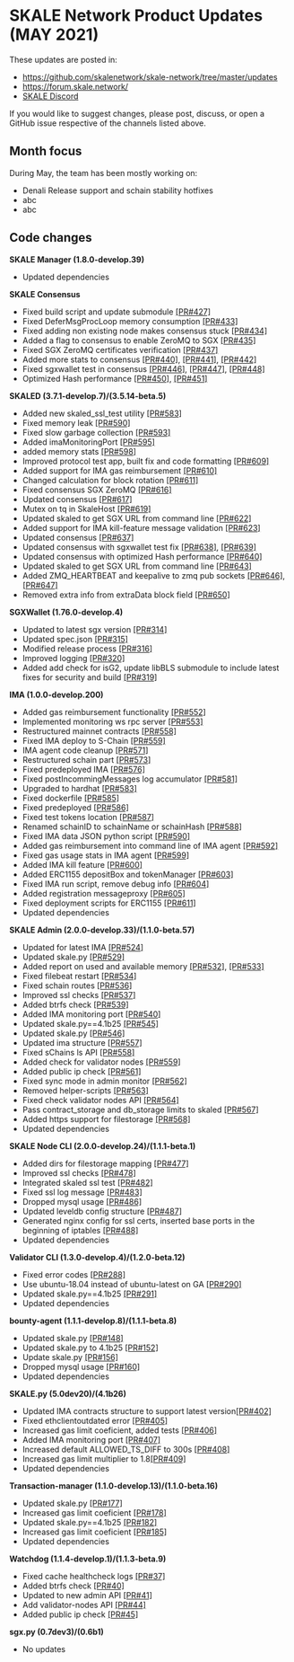 # SKALE Network Product Updates (MAY 2021)

These updates are posted in: 

-   <https://github.com/skalenetwork/skale-network/tree/master/updates>
-   <https://forum.skale.network/>
-   [SKALE Discord](https://discord.gg/vvUtWJB)

If you would like to suggest changes, please post, discuss, or open a GitHub issue respective of the channels listed above.

## Month focus

During May, the team has been mostly working on:

-   Denali Release support and schain stability hotfixes
-   abc
-   abc

## Code changes

**SKALE Manager (1.8.0-develop.39)**

-   Updated dependencies

**SKALE Consensus**

-   Fixed build script and update submodule [\[PR#427\]](https://github.com/skalenetwork/skale-consensus/pull/427)
-   Fixed DeferMsgProcLoop memory consumption [\[PR#433\]](https://github.com/skalenetwork/skale-consensus/pull/433)
-   Fixed adding non existing node makes consensus stuck [\[PR#434\]](https://github.com/skalenetwork/skale-consensus/pull/434)
-   Added a flag to consensus to enable ZeroMQ to SGX [\[PR#435\]](https://github.com/skalenetwork/skale-consensus/pull/435)
-   Fixed SGX ZeroMQ certificates verification [\[PR#437\]](https://github.com/skalenetwork/skale-consensus/pull/437)
-   Added more stats to consensus [\[PR#440\]](https://github.com/skalenetwork/skale-consensus/pull/440), [\[PR#441\]](https://github.com/skalenetwork/skale-consensus/pull/441), [\[PR#442\]](https://github.com/skalenetwork/skale-consensus/pull/442)
-   Fixed sgxwallet test in consensus [\[PR#446\]](https://github.com/skalenetwork/skale-consensus/pull/446), [\[PR#447\]](https://github.com/skalenetwork/skale-consensus/pull/447), [\[PR#448\]](https://github.com/skalenetwork/skale-consensus/pull/448)
-   Optimized Hash performance [\[PR#450\]](https://github.com/skalenetwork/skale-consensus/pull/450), [\[PR#451\]](https://github.com/skalenetwork/skale-consensus/pull/451)

**SKALED (3.7.1-develop.7)/(3.5.14-beta.5)**

-   Added new skaled_ssl_test utility [\[PR#583\]](https://github.com/skalenetwork/skaled/pull/583)
-   Fixed memory leak [\[PR#590\]](https://github.com/skalenetwork/skaled/pull/590)
-   Fixed slow garbage collection  [\[PR#593\]](https://github.com/skalenetwork/skaled/pull/593)
-   Added imaMonitoringPort [\[PR#595\]](https://github.com/skalenetwork/skaled/pull/595)
-   added memory stats [\[PR#598\]](https://github.com/skalenetwork/skaled/pull/598)
-   Improved protocol test app, built fix and code formatting [\[PR#609\]](https://github.com/skalenetwork/skaled/pull/609)
-   Added support for IMA gas reimbursement [\[PR#610\]](https://github.com/skalenetwork/skaled/pull/610)
-   Changed calculation for block rotation [\[PR#611\]](https://github.com/skalenetwork/skaled/pull/611)
-   Fixed consensus SGX ZeroMQ [\[PR#616\]](https://github.com/skalenetwork/skaled/pull/616)
-   Updated consensus [\[PR#617\]](https://github.com/skalenetwork/skaled/pull/617)
-   Mutex on tq in SkaleHost [\[PR#619\]](https://github.com/skalenetwork/skaled/pull/619)
-   Updated skaled to get SGX URL from command line [\[PR#622\]](https://github.com/skalenetwork/skaled/pull/622)
-   Added support for IMA kill-feature message validation [\[PR#623\]](https://github.com/skalenetwork/skaled/pull/623)
-   Updated consensus [\[PR#637\]](https://github.com/skalenetwork/skaled/pull/637)
-   Updated consensus with sgxwallet test fix [\[PR#638\]](https://github.com/skalenetwork/skaled/pull/638), [\[PR#639\]](https://github.com/skalenetwork/skaled/pull/639)
-   Updated consensus with optimized Hash performance [\[PR#640\]](https://github.com/skalenetwork/skaled/pull/640)
-   Updated skaled to get SGX URL from command line [\[PR#643\]](https://github.com/skalenetwork/skaled/pull/643)
-   Added ZMQ_HEARTBEAT and keepalive to zmq pub sockets [\[PR#646\]](https://github.com/skalenetwork/skaled/pull/646), [\[PR#647\]](https://github.com/skalenetwork/skaled/pull/647)
-   Removed extra info from extraData block field [\[PR#650\]](https://github.com/skalenetwork/skaled/pull/650)

**SGXWallet (1.76.0-develop.4)**

-   Updated to latest sgx version [\[PR#314\]](https://github.com/skalenetwork/SGXWallet/pull/314)
-   Updated spec.json [\[PR#315\]](https://github.com/skalenetwork/SGXWallet/pull/315)
-   Modified release process [\[PR#316\]](https://github.com/skalenetwork/SGXWallet/pull/316)
-   Improved logging [\[PR#320\]](https://github.com/skalenetwork/SGXWallet/pull/320)
-   Added add check for isG2, update libBLS submodule to include latest fixes for security and build [\[PR#319\]](https://github.com/skalenetwork/SGXWallet/pull/319)

**IMA (1.0.0-develop.200)**

-   Added gas reimbursement functionality [\[PR#552\]](https://github.com/skalenetwork/ima/pull/552)
-   Implemented monitoring ws rpc server [\[PR#553\]](https://github.com/skalenetwork/ima/pull/553)
-   Restructured mainnet contracts [\[PR#558\]](https://github.com/skalenetwork/ima/pull/558)
-   Fixed IMA deploy to S-Chain [\[PR#559\]](https://github.com/skalenetwork/ima/pull/559)
-   IMA agent code cleanup [\[PR#571\]](https://github.com/skalenetwork/ima/pull/571)
-   Restructured schain part [\[PR#573\]](https://github.com/skalenetwork/ima/pull/573)
-   Fixed predeployed IMA  [\[PR#576\]](https://github.com/skalenetwork/ima/pull/576)
-   Fixed postIncommingMessages log accumulator [\[PR#581\]](https://github.com/skalenetwork/ima/pull/581)
-   Upgraded to hardhat [\[PR#583\]](https://github.com/skalenetwork/ima/pull/583)
-   Fixed dockerfile [\[PR#585\]](https://github.com/skalenetwork/ima/pull/585)
-   Fixed predeployed [\[PR#586\]](https://github.com/skalenetwork/ima/pull/586)
-   Fixed test tokens location [\[PR#587\]](https://github.com/skalenetwork/ima/pull/587)
-   Renamed schainID to schainName or schainHash [\[PR#588\]](https://github.com/skalenetwork/ima/pull/588)
-   Fixed IMA data JSON python script [\[PR#590\]](https://github.com/skalenetwork/ima/pull/590)
-   Added gas reimbursement into command line of IMA agent [\[PR#592\]](https://github.com/skalenetwork/ima/pull/592)
-   Fixed gas usage stats in IMA agent [\[PR#599\]](https://github.com/skalenetwork/ima/pull/599)
-   Added IMA kill feature [\[PR#600\]](https://github.com/skalenetwork/ima/pull/600)
-   Added ERC1155 depositBox and tokenManager [\[PR#603\]](https://github.com/skalenetwork/ima/pull/603)
-   Fixed IMA run script, remove debug info [\[PR#604\]](https://github.com/skalenetwork/ima/pull/604)
-   Added registration messageproxy [\[PR#605\]](https://github.com/skalenetwork/ima/pull/605)
-   Fixed deployment scripts for ERC1155 [\[PR#611\]](https://github.com/skalenetwork/ima/pull/611)
-   Updated dependencies

**SKALE Admin (2.0.0-develop.33)/(1.1.0-beta.57)**

-   Updated for latest IMA [\[PR#524\]](https://github.com/skalenetwork/skale-admin/pull/524)
-   Updated skale.py [\[PR#529\]](https://github.com/skalenetwork/skale-admin/pull/529)
-   Added report on used and available memory [\[PR#532\]](https://github.com/skalenetwork/skale-admin/pull/532), [\[PR#533\]](https://github.com/skalenetwork/skale-admin/pull/533)
-   Fixed filebeat restart [\[PR#534\]](https://github.com/skalenetwork/skale-admin/pull/534)
-   Fixed schain routes  [\[PR#536\]](https://github.com/skalenetwork/skale-admin/pull/536)
-   Improved ssl checks [\[PR#537\]](https://github.com/skalenetwork/skale-admin/pull/537)
-   Added btrfs check [\[PR#539\]](https://github.com/skalenetwork/skale-admin/pull/539)
-   Added IMA monitoring port [\[PR#540\]](https://github.com/skalenetwork/skale-admin/pull/540)
-   Updated skale.py==4.1b25 [\[PR#545\]](https://github.com/skalenetwork/skale-admin/pull/545)
-   Updated skale.py [\[PR#546\]](https://github.com/skalenetwork/skale-admin/pull/546)
-   Updated ima structure [\[PR#557\]](https://github.com/skalenetwork/skale-admin/pull/557)
-   Fixed sChains ls API [\[PR#558\]](https://github.com/skalenetwork/skale-admin/pull/558)
-   Added check for validator nodes [\[PR#559\]](https://github.com/skalenetwork/skale-admin/pull/559)
-   Added public ip check [\[PR#561\]](https://github.com/skalenetwork/skale-admin/pull/561)
-   Fixed sync mode in admin monitor [\[PR#562\]](https://github.com/skalenetwork/skale-admin/pull/562)
-   Removed helper-scripts [\[PR#563\]](https://github.com/skalenetwork/skale-admin/pull/563)
-   Fixed check validator nodes API [\[PR#564\]](https://github.com/skalenetwork/skale-admin/pull/564)
-   Pass contract_storage and db_storage limits to skaled [\[PR#567\]](https://github.com/skalenetwork/skale-admin/pull/567)
-   Added https support for filestorage [\[PR#568\]](https://github.com/skalenetwork/skale-admin/pull/568)
-   Updated dependencies

**SKALE Node CLI (2.0.0-develop.24)/(1.1.1-beta.1)**

-   Added dirs for filestorage mapping [\[PR#477\]](https://github.com/skalenetwork/skale-node-cli/pull/477)
-   Improved ssl checks [\[PR#478\]](https://github.com/skalenetwork/skale-node-cli/pull/478)
-   Integrated skaled ssl test [\[PR#482\]](https://github.com/skalenetwork/skale-node-cli/pull/482)
-   Fixed ssl log message [\[PR#483\]](https://github.com/skalenetwork/skale-node-cli/pull/483)
-   Dropped mysql usage [\[PR#486\]](https://github.com/skalenetwork/skale-node-cli/pull/486)
-   Updated leveldb config structure [\[PR#487\]](https://github.com/skalenetwork/skale-node-cli/pull/487)
-   Generated nginx config for ssl certs, inserted base ports in the beginning of iptables [\[PR#488\]](https://github.com/skalenetwork/skale-node-cli/pull/488)
-   Updated dependencies

**Validator CLI (1.3.0-develop.4)/(1.2.0-beta.12)**

-   Fixed error codes [\[PR#288\]](https://github.com/skalenetwork/validator-cli/pull/288)
-   Use ubuntu-18.04 instead of ubuntu-latest on GA [\[PR#290\]](https://github.com/skalenetwork/validator-cli/pull/290)
-   Updated skale.py==4.1b25 [\[PR#291\]](https://github.com/skalenetwork/validator-cli/pull/291)
-   Updated dependencies

**bounty-agent (1.1.1-develop.8)/(1.1.1-beta.8)**

-   Updated skale.py [\[PR#148\]](https://github.com/skalenetwork/bounty-agent/pull/148)
-   Updated skale.py to 4.1b25 [\[PR#152\]](https://github.com/skalenetwork/bounty-agent/pull/152)
-   Update skale.py [\[PR#156\]](https://github.com/skalenetwork/bounty-agent/pull/156)
-   Dropped mysql usage [\[PR#160\]](https://github.com/skalenetwork/bounty-agent/pull/160)
-   Updated dependencies

**SKALE.py (5.0dev20)/(4.1b26)**

-   Updated IMA contracts structure to support latest version[\[PR#402\]](https://github.com/skalenetwork/skale.py/pull/402)
-   Fixed ethclientoutdated error [\[PR#405\]](https://github.com/skalenetwork/skale.py/pull/405)
-   Increased gas limit coeficient, added tests [\[PR#406\]](https://github.com/skalenetwork/skale.py/pull/406)
-   Added IMA monitoring port [\[PR#407\]](https://github.com/skalenetwork/skale.py/pull/407)
-   Increased default ALLOWED_TS_DIFF to 300s [\[PR#408\]](https://github.com/skalenetwork/skale.py/pull/408)
-   Increased gas limit multiplier to 1.8[\[PR#409\]](https://github.com/skalenetwork/skale.py/pull/409)
-   Updated dependencies

**Transaction-manager (1.1.0-develop.13)/(1.1.0-beta.16)**

-   Updated skale.py [\[PR#177\]](https://github.com/skalenetwork/transaction-manager/pull/177)
-   Increased gas limit coeficient [\[PR#178\]](https://github.com/skalenetwork/transaction-manager/pull/178)
-   Updated skale.py==4.1b25 [\[PR#182\]](https://github.com/skalenetwork/transaction-manager/pull/182)
-   Increased gas limit coeficient [\[PR#185\]](https://github.com/skalenetwork/transaction-manager/pull/185)
-   Updated dependencies

**Watchdog (1.1.4-develop.1)/(1.1.3-beta.9)**

-   Fixed cache healthcheck logs [\[PR#37\]](https://github.com/skalenetwork/skale-watchdog/pull/37)
-   Added btrfs check [\[PR#40\]](https://github.com/skalenetwork/skale-watchdog/pull/40)
-   Updated to new admin API [\[PR#41\]](https://github.com/skalenetwork/skale-watchdog/pull/41)
-   Add validator-nodes API [\[PR#44\]](https://github.com/skalenetwork/skale-watchdog/pull/44)
-   Added public ip check [\[PR#45\]](https://github.com/skalenetwork/skale-watchdog/pull/45)

**sgx.py (0.7dev3)/(0.6b1)**

-   No updates

